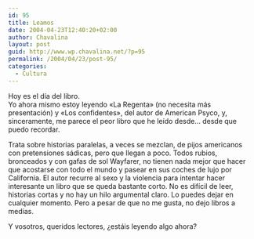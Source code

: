 ```yaml
---
id: 95
title: Leamos
date: 2004-04-23T12:40:20+02:00
author: Chavalina
layout: post
guid: http://www.wp.chavalina.net/?p=95
permalink: /2004/04/23/post-95/
categories:
  - Cultura
---
```

Hoy es el d&iacute;a del libro.  
Yo ahora mismo estoy leyendo «La Regenta» (no necesita más presentaci&oacute;n) y «Los confidentes», del autor de American Psyco, y, sinceramente, me parece el peor libro que he le&iacute;do desde… desde que puedo recordar. 

Trata sobre historias paralelas, a veces se mezclan, de pijos americanos con pretensiones sádicas, pero que llegan a poco. Todos rubios, bronceados y con gafas de sol Wayfarer, no tienen nada mejor que hacer que acostarse con todo el mundo y pasear en sus coches de lujo por California. El autor recurre al sexo y la violencia para intentar hacer interesante un libro que se queda bastante corto. No es dif&iacute;cil de leer, historias cortas y no hay un hilo argumental claro. Lo puedes dejar en cualquier momento. Pero a pesar de que no me gusta, no dejo libros a medias.

Y vosotros, queridos lectores, &iquest;estáis leyendo algo ahora?
